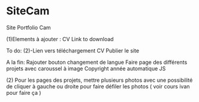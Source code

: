 # SiteCam
Site Portfolio Cam

(1)Elements à ajouter : 
CV Link to download



To do: 
(2)-Lien vers téléchargement CV
 	Publier le site
 

A la fin: Rajouter bouton changement de langue
	  Faire page des différents projets avec caroussel à image
          Copyright année automatique JS
          
   
    
    

(2) Pour les pages des projets, mettre plusieurs photos avec une possibilité de cliquer à gauche ou droite pour faire défiler les photos  ( voir cours ivan pour faire ça )



